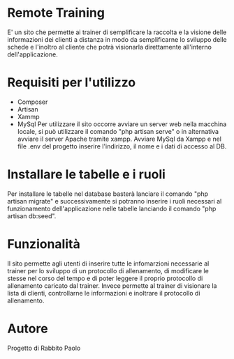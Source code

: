 # Remote Training
E' un sito che permette ai trainer di semplificare la raccolta e la visione delle informazioni dei clienti a distanza in modo da semplificarne lo sviluppo delle schede e l'inoltro al cliente che potrà visionarla direttamente all'interno dell'applicazione.
# Requisiti per l'utilizzo
- Composer
- Artisan
- Xammp
- MySql
Per utilizzare il sito occorre avviare un server web nella macchina locale, si può utilizzare il comando "php artisan serve" o in alternativa avviare il server Apache tramite xampp. Avviare MySql da Xampp e nel file .env del progetto inserire l'indirizzo, il nome e i dati di accesso al DB.
# Installare le tabelle e i ruoli
Per installare le tabelle nel database basterà lanciare il comando "php artisan migrate" e successivamente si potranno inserire i ruoli necessari al funzionamento dell'applicazione nelle tabelle lanciando il comando "php artisan db:seed".
# Funzionalità
Il sito permette agli utenti di inserire tutte le infomarzioni necessarie al trainer per lo sviluppo di un protocollo di allenamento, di modificare le stesse nel corso del tempo e di poter leggere il proprio protocollo di allenamento caricato dal trainer.
Invece permette al trainer di visionare la lista di clienti, controllarne le informazioni e inoltrare il protocollo di allenamento.

# Autore
Progetto di Rabbito Paolo